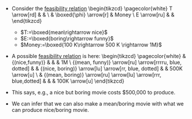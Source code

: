 - Consider the [feasibility relation](/docs/math/defs/feasibility_relation.qmd)
\begin{tikzcd} \pagecolor{white}
  T \arrow[rd] &                        &             \\
  & \boxed{\phi} \arrow[r] & Money \\
  E \arrow[ru] &                        &
\end{tikzcd}
    - $T:=\boxed{mean\rightarrow nice}$
    - $E:=\boxed{boring\rightarrow funny}$
    - $Money:=\boxed{100 K\rightarrow 500 K \rightarrow 1M}$

- A possible [feasibility relation](/docs/math/defs/feasibility_relation.qmd) is here:
\begin{tikzcd} \pagecolor{white}
  & {(nice,funny)}                                             &                                                &  & 1M             \\
  {(mean, funny)} \arrow[ru] \arrow[rrrru, blue, dotted] &                                                            & {(nice, boring)} \arrow[lu] \arrow[rr, blue, dotted] &  & 500K \arrow[u] \\
  & {(mean, boring)} \arrow[ru] \arrow[lu] \arrow[rrr, blue,dotted] &                                                &  & 100K \arrow[u]
\end{tikzcd}

- This says, e.g., a nice but boring movie costs $500,000 to produce.
- We can infer that we can also make a mean/boring movie with what we can 
  produce nice/boring movie.